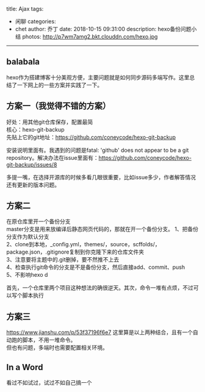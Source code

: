title: Ajax
tags:
  - 闲聊
categories:
  - chet
author: 乔丁
date: 2018-10-15 09:31:00
description: hexo备份问题小结
photos: http://p7wm7amg2.bkt.clouddn.com/hexo.jpg
---

## balabala
hexo作为搭建博客十分美观方便，主要问题就是如何同步源码多端写作。这里总结了一下网上的一些方案并实践了一下。

## 方案一（我觉得不错的方案）
好处：用其他git仓库保存，配置最简<br>
核心：hexo-git-backup <br>
先贴上它的git地址：https://github.com/coneycode/hexo-git-backup

安装说明里面有。我遇到的问题是fatal: 'github' does not appear to be a git repository。解决办法在issue里面有：https://github.com/coneycode/hexo-git-backup/issues/8

多提一嘴，在选择开源库的时候多看几眼很重要，比如issue多少，作者解答情况还有更新的版本问题。

## 方案二
在原仓库里开一个备份分支<br>
master分支是用来放编译后静态网页代码的，那就在开一个备份分支。
1、把备份分支作为默认分支<br>
2、clone到本地，_config.yml，themes/，source，scffolds/，package.json，.gitignore复制到你克隆下来的仓库文件夹<br>
3、注意要将主题中的.git删掉，要不然推不上去<br>
4、检查执行git命令的分支是不是备份分支，然后直接add、commit、push<br>
5、不影响hexo d

首先，一个仓库里两个项目这种想法的确很逆天。其次，命令一堆有点烦，不过可以写个脚本执行

## 方案三
https://www.jianshu.com/p/53f37196f6e7
这里算是以上两种结合，且有一个自动跑的脚本，不用一堆命令。<br>
但也有问题，多端时也需要配置相关环境。

## In a Word
看过不如试过，试过不如自己搞一个